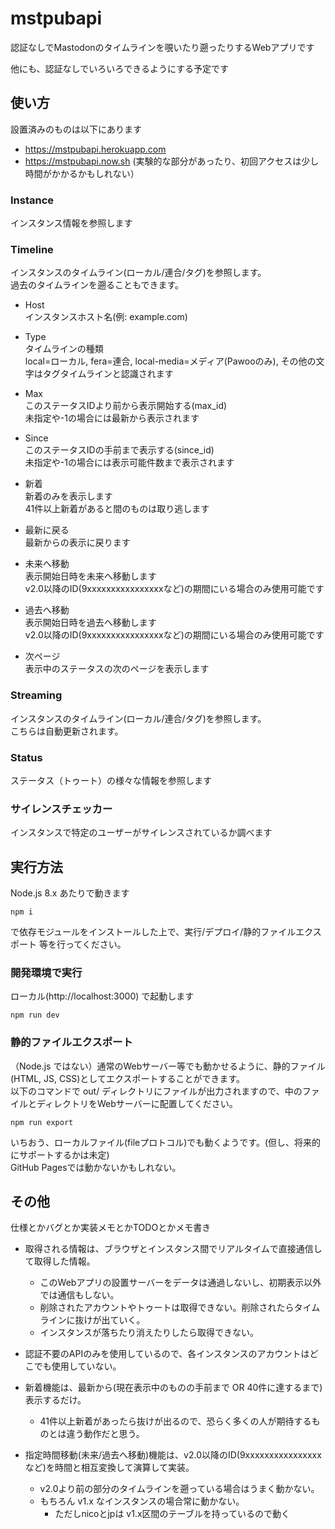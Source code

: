 # mstpubapi

認証なしでMastodonのタイムラインを覗いたり遡ったりするWebアプリです

他にも、認証なしでいろいろできるようにする予定です

## 使い方

設置済みのものは以下にあります
* https://mstpubapi.herokuapp.com
* https://mstpubapi.now.sh (実験的な部分があったり、初回アクセスは少し時間がかかるかもしれない）

### Instance

インスタンス情報を参照します

### Timeline

インスタンスのタイムライン(ローカル/連合/タグ)を参照します。  
過去のタイムラインを遡ることもできます。

* Host  
    インスタンスホスト名(例: example.com)
* Type  
    タイムラインの種類  
    local=ローカル, fera=連合, local-media=メディア(Pawooのみ), その他の文字はタグタイムラインと認識されます
* Max  
    このステータスIDより前から表示開始する(max_id)  
    未指定や-1の場合には最新から表示されます
* Since  
    このステータスIDの手前まで表示する(since_id)  
    未指定や-1の場合には表示可能件数まで表示されます

* 新着  
    新着のみを表示します  
    41件以上新着があると間のものは取り逃します
* 最新に戻る  
    最新からの表示に戻ります
* 未来へ移動  
    表示開始日時を未来へ移動します  
    v2.0以降のID(9xxxxxxxxxxxxxxxxなど)の期間にいる場合のみ使用可能です
* 過去へ移動  
    表示開始日時を過去へ移動します  
    v2.0以降のID(9xxxxxxxxxxxxxxxxなど)の期間にいる場合のみ使用可能です
    
* 次ページ  
    表示中のステータスの次のページを表示します

### Streaming

インスタンスのタイムライン(ローカル/連合/タグ)を参照します。  
こちらは自動更新されます。

### Status

ステータス（トゥート）の様々な情報を参照します

### サイレンスチェッカー

インスタンスで特定のユーザーがサイレンスされているか調べます

## 実行方法

Node.js 8.x あたりで動きます  

    npm i

で依存モジュールをインストールした上で、実行/デプロイ/静的ファイルエクスポート 等を行ってください。

### 開発環境で実行

ローカル(http://localhost:3000) で起動します

    npm run dev

### 静的ファイルエクスポート

（Node.js ではない）通常のWebサーバー等でも動かせるように、静的ファイル(HTML, JS, CSS)としてエクスポートすることができます。  
以下のコマンドで out/ ディレクトリにファイルが出力されますので、中のファイルとディレクトリをWebサーバーに配置してください。  

    npm run export

いちおう、ローカルファイル(fileプロトコル)でも動くようです。(但し、将来的にサポートするかは未定)  
GitHub Pagesでは動かないかもしれない。

## その他

仕様とかバグとか実装メモとかTODOとかメモ書き

* 取得される情報は、ブラウザとインスタンス間でリアルタイムで直接通信して取得した情報。
    * このWebアプリの設置サーバーをデータは通過しないし、初期表示以外では通信もしない。
    * 削除されたアカウントやトゥートは取得できない。削除されたらタイムラインに抜けが出ていく。
    * インスタンスが落ちたり消えたりしたら取得できない。
* 認証不要のAPIのみを使用しているので、各インスタンスのアカウントはどこでも使用していない。

* 新着機能は、最新から(現在表示中のものの手前まで OR 40件に達するまで)表示するだけ。
    * 41件以上新着があったら抜けが出るので、恐らく多くの人が期待するものとは違う動作だと思う。

* 指定時間移動(未来/過去へ移動)機能は、v2.0以降のID(9xxxxxxxxxxxxxxxxなど)を時間と相互変換して演算して実装。
    * v2.0より前の部分のタイムラインを遡っている場合はうまく動かない。
    * もちろん v1.x なインスタンスの場合常に動かない。
        * ただしnicoとjpは v1.x区間のテーブルを持っているので動く


